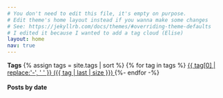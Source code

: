 ```yaml
---
# You don't need to edit this file, it's empty on purpose.
# Edit theme's home layout instead if you wanna make some changes
# See: https://jekyllrb.com/docs/themes/#overriding-theme-defaults
# I edited it because I wanted to add a tag cloud (Elise)
layout: home
nav: true
---
```

**Tags**
{% assign tags = site.tags | sort %}
{% for tag in tags %}
 <span class="site-tag">
    <a href="{{ site.baseurl }}/tag/{{ tag | first | slugify }}.html"
        style="font-size: {{ tag | last | size  |  times: 10 | plus: 60  }}%">
            {{ tag[0] | replace:'-', ' ' }} ({{ tag | last | size }})
    </a>
</span>
{%- endfor -%}
<br><br>
**Posts by date**
